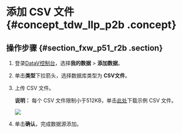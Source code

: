 # 添加 CSV 文件 {#concept_tdw_llp_p2b .concept}

## 操作步骤 {#section_fxw_p51_r2b .section}

1.  登录[DataV控制台](https://datav.alibabacloud.com/)，选择**我的数据** \> **添加数据**。
2.  单击**类型**下拉箭头，选择数据库类型为 **CSV文件**。
3.  上传 CSV 文件。

    **说明：** 每个 CSV 文件限制小于512KB，单击[此处](http://docs-aliyun.cn-hangzhou.oss.aliyun-inc.com/assets/attach/90155/jp_ja/1551061028524/data.csv)下载示例 CSV 文件。

    ![](http://static-aliyun-doc.oss-cn-hangzhou.aliyuncs.com/assets/img/16541/15590147487960_zh-CN.png)

4.  单击**确认**，完成数据源添加。


